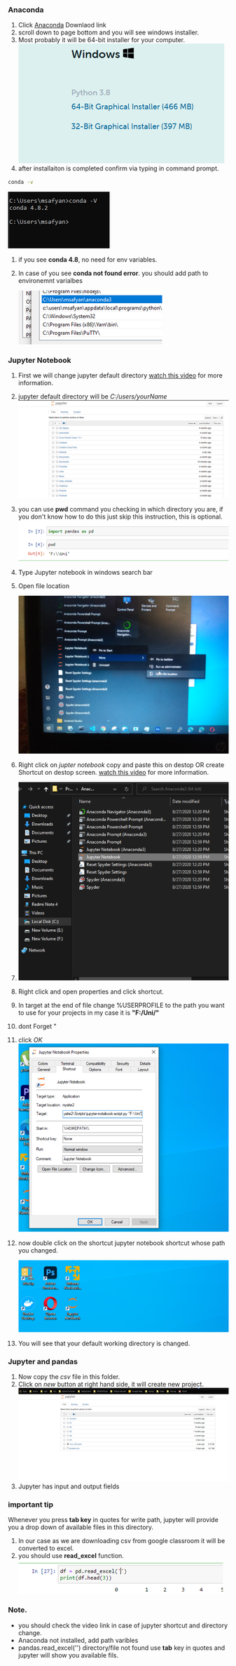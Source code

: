### Anaconda

1. Click [Anaconda](https://www.anaconda.com/products/individual) Downlaod link
1. scroll down to page bottom and you will see windows installer.
1. Most probably it will be 64-bit installer for your computer.
   ![](images/install1.PNG)
1. after installaiton is completed confirm via typing in command prompt.

```bash
conda -v
```

![](images/install-conda-confirm.PNG)

1.  if you see **conda 4.8**, no need for env variables.
1.  In case of you see **conda not found error**. you should add path to environemnt varialbes

    ![](images/install-condaPath.PNG)

### Jupyter Notebook

1. First we will change jupyter default directory
   [watch this video](https://www.youtube.com/watch?v=46HHSDdKilc&t=273s) for more information.
1. jupyter default directory will be _C:/users/yourName_
   ![](images/install11.PNG)

1. you can use **pwd** command you checking in which directory you are, if you don't know how to do this just skip this instruction, this is optional.
   ![](images/install-pwd.PNG)

1. Type Jupyter notebook in windows search bar
1. Open file location

   ![](images/jupyterShortcut.jpg)

1. Right click on _jupter notebook_ copy and paste this on destop OR create Shortcut on destop screen. [watch this video](https://www.youtube.com/watch?v=46HHSDdKilc&t=273s) for more information.
1. ![](images/install22.PNG)
1. Right click and open properties and click shortcut.
1. In target at the end of file change %USERPROFILE to the path you want to use for your projects in my case it is **"F:/Uni/"**
1. dont Forget "
1. click _OK_
   ![](images/install2.PNG)

1. now double click on the shortcut jupyter notebook shortcut whose path you changed.

   ![](images/install31.PNG)

1. You will see that your default working directory is changed.

### Jupyter and pandas

1. Now copy the _csv_ file in this folder.
1. Click on _new_ button at right hand side, it will create new project.
   ![](images/install4.PNG)
1. Jupyter has input and output fields

### important tip

Whenever you press **tab key** in quotes for write path, jupyter will provide you a drop down of available files in this directory.

1. In our case as we are downloading csv from google classroom it will be converted to excel.
1. you should use **read_excel** function.
   ![](images/install5.PNG)

### Note.

- you should check the video link in case of jupyter shortcut and directory change.
- Anaconda not installed, add path varibles
- pandas.read_excel('') directory/file not found use **tab** key in quotes and jupyter will show you available fils.
